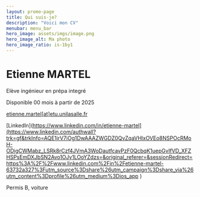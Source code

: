 ```yaml
---
layout: promo-page
title: Qui suis-je?
description: "Voici mon CV"
menubar: menu_bar
hero_image: assets/imgs/image.png
hero_image_alt: Ma photo
hero_image_ratio: is-1by1
---
```


# Etienne MARTEL
Elève ingénieur en prépa integré 

Disponible 00 mois à partir de 2025

[etienne.martel[at]etu.unilasalle.fr](mailto:etienne.martel@etu.unilasalle.fr)

[LinkedIn](https://www.linkedin.com/in/etienne-martel](https://www.linkedin.com/authwall?trk=gf&trkInfo=AQE1jrV7iOg1DwAAAZWGDZ0QvZqaVHlxOVEo8NSPOcRMoH-ODigCWMabz_LSRk8rCzf4JVmA3WoDautfcavPzF0QcbqK1uepGvIfVD_XFZHSPsEmDXJbSN2Avo1OJy1LOoYZdzs=&original_referer=&sessionRedirect=https%3A%2F%2Fwww.linkedin.com%2Fin%2Fetienne-martel-63732a327%3Futm_source%3Dshare%26utm_campaign%3Dshare_via%26utm_content%3Dprofile%26utm_medium%3Dios_app )

Permis B, voiture

